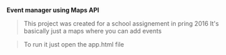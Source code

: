 **Event manager using Maps API**

>This project was created for a school assignement in pring 2016
>It's basically just a maps where you can add events

>To run it just open the app.html file